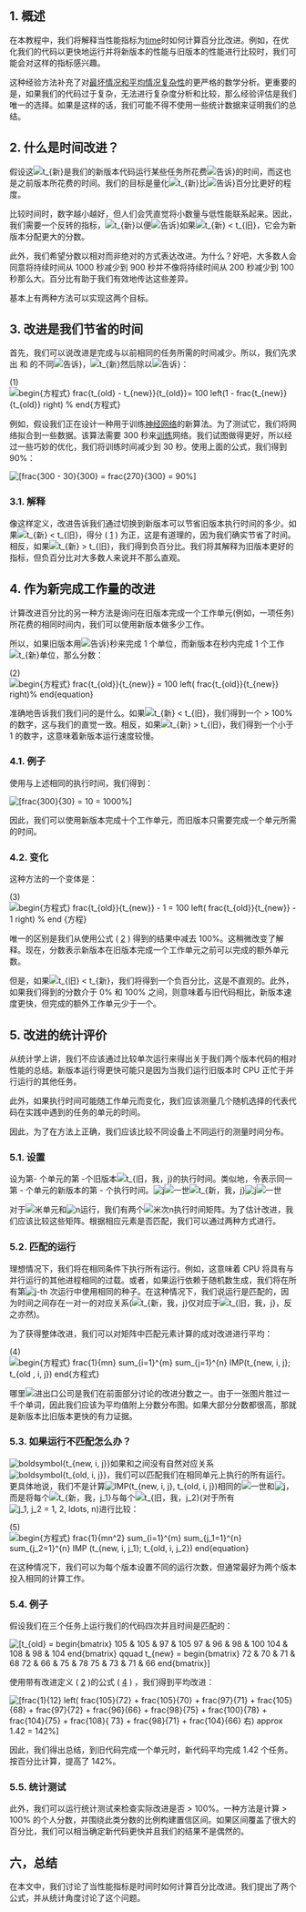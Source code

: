 ## 1. 概述

在本教程中，我们将解释当性能指标为[time](https://www.baeldung.com/cs/compile-load-execution-time)时如何计算百分比改进。例如，在优化我们的代码以更快地运行并将新版本的性能与旧版本的性能进行比较时，我们可能会对这样的指标感兴趣。

这种经验方法补充了对[最坏情况和平均情况复杂性](https://www.baeldung.com/cs/time-vs-space-complexity)的更严格的数学分析。更重要的是，如果我们的代码过于复杂，无法进行复杂度分析和比较，那么经验评估是我们唯一的选择。如果是这样的话，我们可能不得不使用一些统计数据来证明我们的总结。

## 2. 什么是时间改进？

假设这![t_{新}](https://www.baeldung.com/wp-content/ql-cache/quicklatex.com-c96971943f20f88eb010f74df428ef85_l3.svg)是我们的新版本代码运行某些任务所花费![告诉}](https://www.baeldung.com/wp-content/ql-cache/quicklatex.com-d8b6b4008b7cbd51d14c0341693b74ed_l3.svg)的时间，而这也是之前版本所花费的时间。我们的目标是量化![t_{新}](https://www.baeldung.com/wp-content/ql-cache/quicklatex.com-c96971943f20f88eb010f74df428ef85_l3.svg)比![告诉}](https://www.baeldung.com/wp-content/ql-cache/quicklatex.com-d8b6b4008b7cbd51d14c0341693b74ed_l3.svg)百分比更好的程度。

比较时间时，数字越小越好，但人们会凭直觉将小数量与低性能联系起来。因此，我们需要一个反转的指标，![t_{新}](https://www.baeldung.com/wp-content/ql-cache/quicklatex.com-c96971943f20f88eb010f74df428ef85_l3.svg)以便![告诉}](https://www.baeldung.com/wp-content/ql-cache/quicklatex.com-d8b6b4008b7cbd51d14c0341693b74ed_l3.svg)如果![t_{新} < t_{旧}](https://www.baeldung.com/wp-content/ql-cache/quicklatex.com-7d1d9b47fb7972825dcc18116213312f_l3.svg)，它会为新版本分配更大的分数。

此外，我们希望分数以相对而非绝对的方式表达改进。为什么？好吧，大多数人会同意将持续时间从 1000 秒减少到 900 秒并不像将持续时间从 200 秒减少到 100 秒那么大。百分比有助于我们有效地传达这些差异。

基本上有两种方法可以实现这两个目标。

## 3. 改进是我们节省的时间

首先，我们可以说改进是完成与以前相同的任务所需的时间减少。所以，我们先求出 和 的不同![告诉}](https://www.baeldung.com/wp-content/ql-cache/quicklatex.com-d8b6b4008b7cbd51d14c0341693b74ed_l3.svg)，![t_{新}](https://www.baeldung.com/wp-content/ql-cache/quicklatex.com-c96971943f20f88eb010f74df428ef85_l3.svg)然后除以![告诉}](https://www.baeldung.com/wp-content/ql-cache/quicklatex.com-d8b6b4008b7cbd51d14c0341693b74ed_l3.svg)：



(1) ![begin{方程式} frac{t_{old} - t_{new}}{t_{old}}= 100 left(1 - frac{t_{new}}{t_{old}} right)  % end{方程式}](https://www.baeldung.com/wp-content/ql-cache/quicklatex.com-90dbee6785a2f79495b74a5b30f4dc02_l3.svg)

例如，假设我们正在设计一种用于训练[神经网络](https://www.baeldung.com/cs/neural-net-advantages-disadvantages)的新算法。为了测试它，我们将网络拟合到一些数据。该算法需要 300 秒来[训练](https://www.baeldung.com/cs/ml-train-validate-test)网络。我们试图做得更好，所以经过一些巧妙的优化，我们将训练时间减少到 30 秒。使用上面的公式，我们得到 90%：

 ![[frac{300 - 30}{300} = frac{270}{300} = 90%]](https://www.baeldung.com/wp-content/ql-cache/quicklatex.com-cb69f34a84e669a42687856e05ba726e_l3.svg)

### 3.1. 解释

像这样定义，改进告诉我们通过切换到新版本可以节省旧版本执行时间的多少。如果![t_{新} < t_{旧}](https://www.baeldung.com/wp-content/ql-cache/quicklatex.com-7d1d9b47fb7972825dcc18116213312f_l3.svg)，得分 ( [1](https://www.baeldung.com/cs/runtime-percentage-improvement#id1802617522) ) 为正，这是有道理的，因为我们确实节省了时间。相反，如果![t_{新} > t_{旧}](https://www.baeldung.com/wp-content/ql-cache/quicklatex.com-55f1f922549274f7ce7558618ba6db9a_l3.svg)，我们得到负百分比。我们将其解释为旧版本更好的指标，但负百分比对大多数人来说并不那么直观。

## 4. 作为新完成工作量的改进

计算改进百分比的另一种方法是询问在旧版本完成一个工作单元(例如，一项任务)所花费的相同时间内，我们可以使用新版本做多少工作。

所以，如果旧版本用![告诉}](https://www.baeldung.com/wp-content/ql-cache/quicklatex.com-d8b6b4008b7cbd51d14c0341693b74ed_l3.svg)秒来完成 1 个单位，而新版本在秒内完成 1 个工作![t_{新}](https://www.baeldung.com/wp-content/ql-cache/quicklatex.com-c96971943f20f88eb010f74df428ef85_l3.svg)单位，那么分数：



(2) ![begin{方程式} frac{t_{old}}{t_{new}} = 100 left( frac{t_{old}}{t_{new}} right)% end{equation}](https://www.baeldung.com/wp-content/ql-cache/quicklatex.com-7db54ef1991d4e0ab9128d2ee5774019_l3.svg)

准确地告诉我们我们问的是什么。如果![t_{新} < t_{旧}](https://www.baeldung.com/wp-content/ql-cache/quicklatex.com-7d1d9b47fb7972825dcc18116213312f_l3.svg)，我们得到一个 > 100% 的数字，这与我们的直觉一致。相反，如果![t_{新} > t_{旧}](https://www.baeldung.com/wp-content/ql-cache/quicklatex.com-55f1f922549274f7ce7558618ba6db9a_l3.svg)，我们得到一个小于 1 的数字，这意味着新版本运行速度较慢。

### 4.1. 例子

使用与上述相同的执行时间，我们得到：

 ![[frac{300}{30} = 10 = 1000%]](https://www.baeldung.com/wp-content/ql-cache/quicklatex.com-99625202bc95d61e322453874d0ac85d_l3.svg)

因此，我们可以使用新版本完成十个工作单元，而旧版本只需要完成一个单元所需的时间。

### 4.2. 变化

这种方法的一个变体是：

(3) ![begin{方程式} frac{t_{old}}{t_{new}} - 1 = 100 left( frac{t_{old}}{t_{new}} - 1 right) % end {方程}](https://www.baeldung.com/wp-content/ql-cache/quicklatex.com-190908e6af4525f9d4caf69c43ac51cc_l3.svg)

唯一的区别是我们从使用公式 ( [2](https://www.baeldung.com/cs/runtime-percentage-improvement#id3538347644) ) 得到的结果中减去 100%。这稍微改变了解释。现在，分数表示新版本在旧版本完成一个工作单元之前可以完成的额外单元数。

但是，如果![t_{旧} < t_{新}](https://www.baeldung.com/wp-content/ql-cache/quicklatex.com-7597972607826d80091ccc8d5be0dd02_l3.svg)，我们将得到一个负百分比，这是不直观的。此外，如果我们得到的分数介于 0% 和 100% 之间，则意味着与旧代码相比，新版本速度更快，但完成的额外工作单元少于一个。

## 5. 改进的统计评价

从统计学上讲，我们不应该通过比较单次运行来得出关于我们两个版本代码的相对性能的总结。新版本运行得更快可能只是因为当我们运行旧版本时 CPU 正忙于并行运行的其他任务。

此外，如果执行时间可能随工作单元而变化，我们应该测量几个随机选择的代表代码在实践中遇到的任务的单元的时间。

因此，为了在方法上正确，我们应该比较不同设备上不同运行的测量时间分布。

### 5.1. 设置

设为第- 个单元的第 -个旧版本![t_{旧，我，j}](https://www.baeldung.com/wp-content/ql-cache/quicklatex.com-362160beb7bf23cc671b437a059d03b5_l3.svg)的执行时间。类似地，令表示同一第 - 个单元的新版本的第 - 个执行时间。![j](https://www.baeldung.com/wp-content/ql-cache/quicklatex.com-b09880662630fc49b25d42badb906d51_l3.svg)![一世](https://www.baeldung.com/wp-content/ql-cache/quicklatex.com-31318c5dcb226c69e0818e5f7d2422b5_l3.svg)![t_{新，我，j}](https://www.baeldung.com/wp-content/ql-cache/quicklatex.com-4905e44f59d38e4ce9bca19d9c690a19_l3.svg)![j](https://www.baeldung.com/wp-content/ql-cache/quicklatex.com-b09880662630fc49b25d42badb906d51_l3.svg)![一世](https://www.baeldung.com/wp-content/ql-cache/quicklatex.com-31318c5dcb226c69e0818e5f7d2422b5_l3.svg)

对于![米](https://www.baeldung.com/wp-content/ql-cache/quicklatex.com-fdc40b8ad1cdad0aab9d632215459d28_l3.svg)单元和![n](https://www.baeldung.com/wp-content/ql-cache/quicklatex.com-ec4217f4fa5fcd92a9edceba0e708cf7_l3.svg)运行，我们有两个![米次n](https://www.baeldung.com/wp-content/ql-cache/quicklatex.com-d3092c2ccb641337ab4175c8d604df91_l3.svg)执行时间矩阵。为了估计改进，我们应该比较这些矩阵。根据相应元素是否匹配，我们可以通过两种方式进行。

### 5.2. 匹配的运行

理想情况下，我们将在相同条件下执行所有运行。例如，这意味着 CPU 将具有与并行运行的其他进程相同的过载。或者，如果运行依赖于随机数生成，我们将在所有第![j](https://www.baeldung.com/wp-content/ql-cache/quicklatex.com-b09880662630fc49b25d42badb906d51_l3.svg)-th 次运行中使用相同的种子。在这种情况下，我们说运行是匹配的，因为时间之间存在一对一的对应关系(![t_{新，我，j}](https://www.baeldung.com/wp-content/ql-cache/quicklatex.com-4905e44f59d38e4ce9bca19d9c690a19_l3.svg)仅对应于![t_{旧，我，j}](https://www.baeldung.com/wp-content/ql-cache/quicklatex.com-362160beb7bf23cc671b437a059d03b5_l3.svg)，反之亦然)。

为了获得整体改进，我们可以对矩阵中匹配元素计算的成对改进进行平均：



(4) ![begin{方程式} frac{1}{mn} sum_{i=1}^{m} sum_{j=1}^{n} IMP(t_{new, i, j}; t_{old , i, j}) end{方程式}](https://www.baeldung.com/wp-content/ql-cache/quicklatex.com-c29c51b6606bd05f8185e8c16af03217_l3.svg)

哪里![进出口公司](https://www.baeldung.com/wp-content/ql-cache/quicklatex.com-da8af8bdb8773b496f69c7505d2d4c1e_l3.svg)是我们在前面部分讨论的改进分数之一。由于一张图片胜过一千个单词，因此我们应该为平均值附上分数分布图。如果大部分分数都很高，那就是新版本比旧版本更快的有力证据。

### 5.3. 如果运行不匹配怎么办？

![boldsymbol{t_{new, i, j}}](https://www.baeldung.com/wp-content/ql-cache/quicklatex.com-2ccdc202da810c7db0d92bd56cc71a7f_l3.svg)如果和之间没有自然对应关系![boldsymbol{t_{old, i, j}}](https://www.baeldung.com/wp-content/ql-cache/quicklatex.com-bb71aa7b2acab9a56e07da3f8ff3940e_l3.svg)，我们可以匹配我们在相同单元上执行的所有运行。更具体地说，我们不是计算![IMP(t_{new, i, j}, t_{old, i, j})](https://www.baeldung.com/wp-content/ql-cache/quicklatex.com-1c620895b464c10f6d5d26dec5d95db8_l3.svg)相同的![一世](https://www.baeldung.com/wp-content/ql-cache/quicklatex.com-31318c5dcb226c69e0818e5f7d2422b5_l3.svg)和![j](https://www.baeldung.com/wp-content/ql-cache/quicklatex.com-b09880662630fc49b25d42badb906d51_l3.svg)，而是将每个![t_{新，我，j_1}](https://www.baeldung.com/wp-content/ql-cache/quicklatex.com-fb29ad3cf4e4b45861bdd8bbe965a9d7_l3.svg)与每个![t_{旧，我，j_2}](https://www.baeldung.com/wp-content/ql-cache/quicklatex.com-9b27469686d5b1d07a5a2fd56c618ba6_l3.svg)(对于所有![j_1, j_2 = 1, 2, ldots, n](https://www.baeldung.com/wp-content/ql-cache/quicklatex.com-3c71c2cf5c0c8bd73e951124bf2510a4_l3.svg))进行比较：



(5) ![begin{方程式} frac{1}{mn^2} sum_{i=1}^{m} sum_{j_1=1}^{n} sum_{j_2=1}^{n} IMP (t_{new, i, j_1}; t_{old, i, j_2}) end{equation}](https://www.baeldung.com/wp-content/ql-cache/quicklatex.com-64b4fc6379b107ea9663c4194b49225b_l3.svg)

在这种情况下，我们可以为每个版本设置不同的运行次数，但通常最好为两个版本投入相同的计算工作。

### 5.4. 例子

假设我们在三个任务上运行我们的代码四次并且时间是匹配的：

 ![[t_{old} = begin{bmatrix} 105 & 105 & 97 & 105 97 & 96 & 98 & 100 104 & 108 & 98 & 104 end{bmatrix} qquad t_{new} = begin{bmatrix} 72 & 70 & 71 & 68 72 & 66 & 75 & 78 75 & 73 & 71 & 66 end{bmatrix}]](https://www.baeldung.com/wp-content/ql-cache/quicklatex.com-b671d8091209f3874523e01aeab0ff5b_l3.svg)

使用带有改进定义 ( [2](https://www.baeldung.com/cs/runtime-percentage-improvement#id3538347644) )的公式 ( [4](https://www.baeldung.com/cs/runtime-percentage-improvement#id4172112928) ) ，我们得到平均改进：

 ![[frac{1}{12} left( frac{105}{72} + frac{105}{70} + frac{97}{71} + frac{105}{68} +  frac{97}{72} + frac{96}{66} + frac{98}{75} + frac{100}{78} + frac{104}{75} + frac{108}{ 73} + frac{98}{71} + frac{104}{66} 右) approx 1.42 = 142%]](https://www.baeldung.com/wp-content/ql-cache/quicklatex.com-14b4bffcca34b40c043a790d381cd535_l3.svg)

因此，我们得出总结，到旧代码完成一个单元时，新代码平均完成 1.42 个任务。按百分比计算，提高了 142%。

### 5.5. 统计测试

此外，我们可以运行统计测试来检查实际改进是否 > 100%。一种方法是计算 > 100% 的个人分数，并围绕此类分数的比例构建置信区间。如果区间覆盖了很大的百分比，我们可以相当确定新代码更快并且我们的结果不是偶然的。

## 六，总结

在本文中，我们讨论了当性能指标是时间时如何计算百分比改进。我们提出了两个公式，并从统计角度讨论了这个问题。